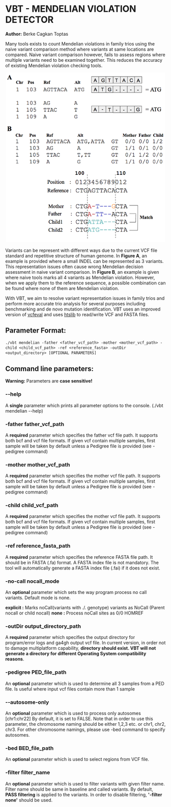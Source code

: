 # VBT - MENDELIAN VIOLATION DETECTOR
**Author:** Berke Cagkan Toptas

Many tools exists to count Mendelian violations in family trios using the naive variant comparison method where variants at same locations are compared. Naive variant comparison however, fails to assess regions where multiple variants need to be examined together. This reduces the accuracy of existing Mendelian violation checking tools.

<p align="center">
  <img src="VariantRepresentationDifference.png" width="500"/>
</p>

Variants can be represent with different ways due to the current VCF file standard and repetitive structure of human genome. In **Figure A**, an example is provided where a small INDEL can be represented as 3 variants. This representation issues often cause wrong Mendelian decision assessment in naive variant comparison. In **Figure B**, an example is given where naive tools marks all 4 variants as Mendelian violation. However, when we apply them to the reference sequence, a possible combination can be found where none of them are Mendelian violation.

With VBT, we aim to resolve variant representation issues in family trios and perform more accurate trio analysis for several purposes including benchmarking and de novo mutation identification. VBT uses an improved version of [vcfeval](https://github.com/RealTimeGenomics/rtg-tools) and uses [htslib](https://htslib.org) to read/write VCF and FASTA files.


## Parameter Format:

```
./vbt mendelian -father <father_vcf_path> -mother <mother_vcf_path> -child <child_vcf_path> -ref <reference_fasta> -outDir <output_directory> [OPTIONAL PARAMETERS]
```

## Command line parameters:
**Warning:** Parameters are **case sensitive!**


### --help
A **single** parameter which prints all parameter options to the console. (./vbt mendelian --help)


### -father father_vcf_path

A **required** parameter which specifies the father vcf file path. It supports both bcf and vcf file formats. If given vcf contain multiple samples, first sample will be taken by default unless a Pedigree file is provided (see -pedigree command)


### -mother mother_vcf_path

A **required** parameter which specifies the mother vcf file path. It supports both bcf and vcf file formats. If given vcf contain multiple samples, first sample will be taken by default unless a Pedigree file is provided (see -pedigree command)

### -child child_vcf_path

A **required** parameter which specifies the mother vcf file path. It supports both bcf and vcf file formats. If given vcf contain multiple samples, first sample will be taken by default unless a Pedigree file is provided (see -pedigree command)

### -ref reference_fasta_path

A **required** parameter which specifies the reference FASTA file path. It should be in FASTA (.fa) format. A FASTA index file is not mandatory. The tool will automatically generate a FASTA index file (.fai) if it does not exist.

### -no-call nocall_mode

An **optional** parameter which sets the way program process no call variants. Default mode is none.

**explicit :** Marks noCall(variants with ./. genotype) variants as NoCall (Parent nocall or child nocall)
**none     :** Process noCall sites as 0/0 HOMREF

### -outDir output_directory_path

A **required** parameter which specifies the output directory for program/error logs and ga4gh output vcf file. In current version, in order not to damage multiplatform capability, **directory should exist. VBT will not generate a directory for different Operating System compatibility reasons**.


### -pedigree PED_file_path


An **optional** parameter which is used to determine all 3 samples from a PED file. Is useful where input vcf files contain more than 1 sample

### --autosome-only

An **optional** parameter which is used to process only autosomes [chr1:chr22] By default, it is set to FALSE. Note that in order to use this parameter, the chromosome naming should be either 1,2,3 etc. or chr1, chr2, chr3. For other chromosome namings, please use -bed command to specify autosomes.

### -bed BED_file_path

An **optional** parameter which is used to select regions from VCF file.


### -filter filter_name

An **optional** parameter which is used to filter variants with given filter name. Filter name should be same in baseline and called variants. By default, **PASS filtering** is applied to the variants. In order to disable filtering, **'-filter none'** should be used.


